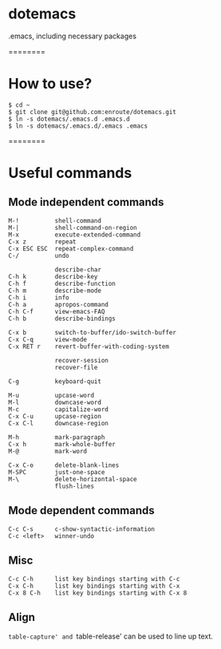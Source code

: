 dotemacs
========

.emacs, including necessary packages

========
# How to use?
```
$ cd ~
$ git clone git@github.com:enroute/dotemacs.git
$ ln -s dotemacs/.emacs.d .emacs.d
$ ln -s dotemacs/.emacs.d/.emacs .emacs
```

========
# Useful commands
## Mode independent commands

```
M-!          shell-command
M-|          shell-command-on-region
M-x          execute-extended-command
C-x z        repeat
C-x ESC ESC  repeat-complex-command
C-/          undo

             describe-char
C-h k        describe-key
C-h f        describe-function
C-h m        describe-mode
C-h i        info
C-h a        apropos-command
C-h C-f      view-emacs-FAQ
C-h b        describe-bindings

C-x b        switch-to-buffer/ido-switch-buffer
C-x C-q      view-mode
C-x RET r    revert-buffer-with-coding-system

             recover-session
             recover-file

C-g          keyboard-quit

M-u          upcase-word
M-l          downcase-word
M-c          capitalize-word
C-x C-u      upcase-region
C-x C-l      downcase-region

M-h          mark-paragraph
C-x h        mark-whole-buffer
M-@          mark-word

C-x C-o      delete-blank-lines
M-SPC        just-one-space
M-\          delete-horizontal-space
             flush-lines
```

## Mode dependent commands

```
C-c C-s      c-show-syntactic-information
C-c <left>   winner-undo
```

## Misc

```
C-c C-h      list key bindings starting with C-c
C-x C-h      list key bindings starting with C-x
C-x 8 C-h    list key bindings starting with C-x 8
```

## Align
`table-capture' and `table-release' can be used to line up text.
